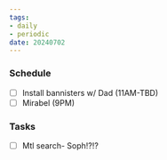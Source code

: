 ```yaml
---
tags:
- daily
- periodic
date: 20240702
---
```


### Schedule

- [ ] Install bannisters w/ Dad (11AM-TBD)
- [ ] Mirabel (9PM)
### Tasks 
- [ ] Mtl search- Soph!?!?